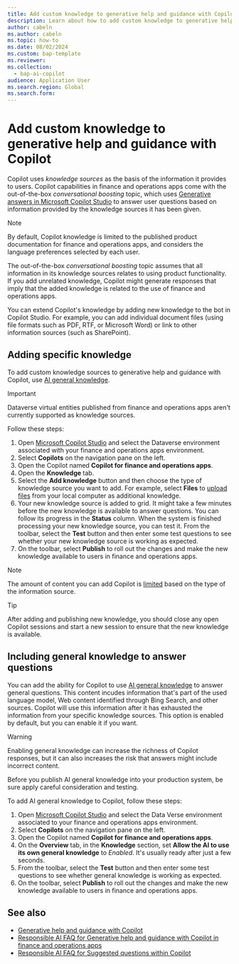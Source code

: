 ```yaml
---
title: Add custom knowledge to generative help and guidance with Copilot
description: Learn about how to add custom knowledge to generative help and guidance to support users with additional information.
author: cabeln
ms.author: cabeln
ms.topic: how-to
ms.date: 08/02/2024
ms.custom: bap-template
ms.reviewer: 
ms.collection:
  - bap-ai-copilot
audience: Application User
ms.search.region: Global
ms.search.form:
---
```


# Add custom knowledge to generative help and guidance with Copilot

Copilot uses *knowledge sources* as the basis of the information it provides to users. Copilot capabilities in finance and operations apps come with the out-of-the-box *conversational boosting* topic, which uses [Generative answers in Microsoft Copilot Studio](/microsoft-copilot-studio/nlu-boost-conversations) to answer user questions based on information provided by the knowledge sources it has been given.

> [!NOTE]
> By default, Copilot knowledge is limited to the published product documentation for finance and operations apps, and considers the language preferences selected by each user.
>
> The out-of-the-box *conversational boosting* topic assumes that all information in its knowledge sources relates to using product functionality. If you add unrelated knowledge, Copilot might generate responses that imply that the added knowledge is related to the use of finance and operations apps.  

You can extend Copilot's knowledge by adding new knowledge to the bot in Copilot Studio. For example, you can add individual document files (using file formats such as PDF, RTF, or Microsoft Word) or link to other information sources (such as SharePoint).

## Adding specific knowledge

To add custom knowledge sources to generative help and guidance with Copilot, use [AI general knowledge](/microsoft-copilot-studio/nlu-ai-general-knowledge).

> [!IMPORTANT]
> Dataverse virtual entities published from finance and operations apps aren't currently supported as knowledge sources.

Follow these steps:

1. Open [Microsoft Copilot Studio](https://copilotstudio.microsoft.com/) and select the Dataverse environment associated with your finance and operations apps environment.
1. Select **Copilots** on the navigation pane on the left.
1. Open the Copilot named **Copilot for finance and operations apps**.
1. Open the **Knowledge** tab.
1. Select the **Add knowledge** button and then choose the type of knowledge source you want to add. For example, select **Files** to [upload files](https://learn.microsoft.com/microsoft-copilot-studio/nlu-documents) from your local computer as additional knowledge.
1. Your new knowledge source is added to grid. It might take a few minutes before the new knowledge is available to answer questions. You can follow its progress in the **Status** column. When the system is finished processing your new knowledge source, you can test it. From the toolbar, select the **Test** button and then enter some test questions to see whether your new knowledge source is working as expected.
1. On the toolbar, select **Publish**  to roll out the changes and make the new knowledge available to users in finance and operations apps.

> [!NOTE]
> The amount of content you can add Copilot is [limited](/microsoft-copilot-studio/nlu-boost-node#information-sources) based on the type of the information source.

> [!TIP]
> After adding and publishing new knowledge, you should close any open Copilot sessions and start a new session to ensure that the new knowledge is available.

## Including general knowledge to answer questions

You can add the ability for Copilot to use [AI general knowledge](https://learn.microsoft.com/microsoft-copilot-studio/nlu-ai-general-knowledge) to answer general questions. This content incudes information that's part of the used language model, Web content identified through Bing Search, and other sources. Copilot will use this information after it has exhausted the information from your specific knowledge sources. This option is enabled by default, but you can enable it if you want.

> [!WARNING]
> Enabling general knowledge can increase the richness of Copilot responses, but it can also increases the risk that answers might include incorrect content.
>
> Before you publish AI general knowledge into your production system, be sure apply careful consideration and testing.

To add AI general knowledge to Copilot, follow these steps:

1. Open [Microsoft Copilot Studio](https://copilotstudio.microsoft.com/) and select the Data Verse environment associated to your finance and operations apps environment.
1. Select **Copilots** on the navigation pane on the left.
1. Open the Copilot named **Copilot for finance and operations apps**.
1. On the **Overview** tab, in the **Knowledge** section, set **Allow the AI to use its own general knowledge** to *Enabled*. It's usually ready after just a few seconds.
1. From the toolbar, select the **Test** button and then enter some test questions to see whether general knowledge is working as expected.
1. On the toolbar, select **Publish**  to roll out the changes and make the new knowledge available to users in finance and operations apps.

## See also

- [Generative help and guidance with Copilot](../../fin-ops/copilot/copliot-generative-help.md)
- [Responsible AI FAQ for Generative help and guidance with Copilot in finance and operations apps](../../fin-ops/copilot/faq-copilot-generative-help.md)
- [Responsible AI FAQ for Suggested questions within Copilot](../../fin-ops/copilot/faq-copilot-suggested-questions.md)